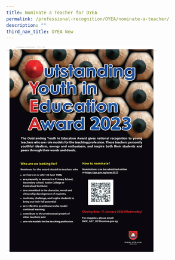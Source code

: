 ```yaml
---
title: Nominate a Teacher for OYEA
permalink: /professional-recognition/OYEA/nominate-a-teacher/
description: ""
third_nav_title: OYEA New
---
```


<img src="/images/prore14.png" style="width:80%">